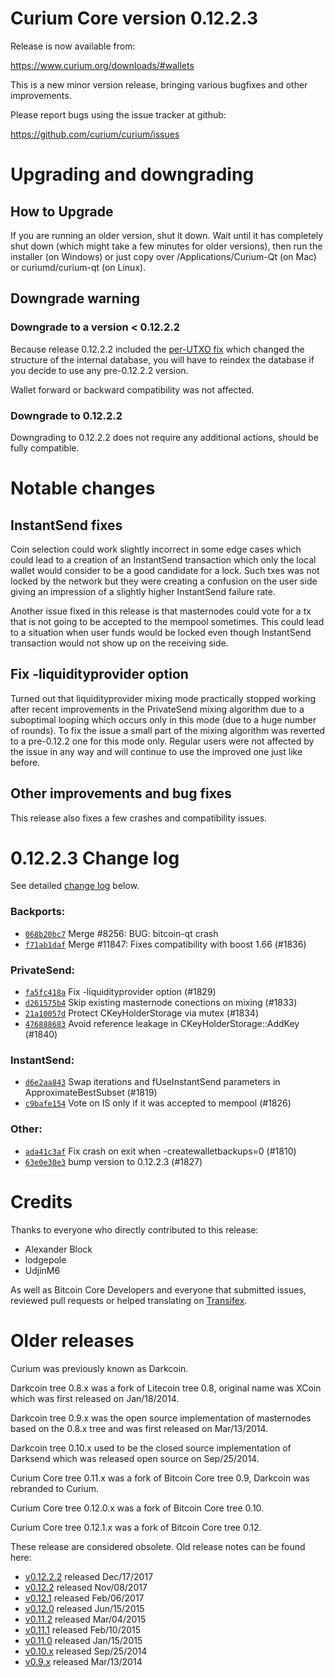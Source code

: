 Curium Core version 0.12.2.3
==========================

Release is now available from:

  <https://www.curium.org/downloads/#wallets>

This is a new minor version release, bringing various bugfixes and other
improvements.

Please report bugs using the issue tracker at github:

  <https://github.com/curium/curium/issues>


Upgrading and downgrading
=========================

How to Upgrade
--------------

If you are running an older version, shut it down. Wait until it has completely
shut down (which might take a few minutes for older versions), then run the
installer (on Windows) or just copy over /Applications/Curium-Qt (on Mac) or
curiumd/curium-qt (on Linux).

Downgrade warning
-----------------

### Downgrade to a version < 0.12.2.2

Because release 0.12.2.2 included the [per-UTXO fix](release-notes/curium/release-notes-0.12.2.2.md#per-utxo-fix)
which changed the structure of the internal database, you will have to reindex
the database if you decide to use any pre-0.12.2.2 version.

Wallet forward or backward compatibility was not affected.

### Downgrade to 0.12.2.2

Downgrading to 0.12.2.2 does not require any additional actions, should be
fully compatible.

Notable changes
===============

InstantSend fixes
-----------------

Coin selection could work slightly incorrect in some edge cases which could
lead to a creation of an InstantSend transaction which only the local wallet
would consider to be a good candidate for a lock. Such txes was not locked by
the network but they were creating a confusion on the user side giving an
impression of a slightly higher InstantSend failure rate.

Another issue fixed in this release is that masternodes could vote for a tx
that is not going to be accepted to the mempool sometimes. This could lead to
a situation when user funds would be locked even though InstantSend transaction
would not show up on the receiving side.

Fix -liquidityprovider option
-----------------------------

Turned out that liquidityprovider mixing mode practically stopped working after
recent improvements in the PrivateSend mixing algorithm due to a suboptimal
looping which occurs only in this mode (due to a huge number of rounds). To fix
the issue a small part of the mixing algorithm was reverted to a pre-0.12.2 one
for this mode only. Regular users were not affected by the issue in any way and
will continue to use the improved one just like before.

Other improvements and bug fixes
--------------------------------

This release also fixes a few crashes and compatibility issues.


0.12.2.3 Change log
===================

See detailed [change log](https://github.com/curium/curium/compare/v0.12.2.2...curium:v0.12.2.3) below.

### Backports:
- [`068b20bc7`](https://github.com/curium/curium/commit/068b20bc7) Merge #8256: BUG: bitcoin-qt crash
- [`f71ab1daf`](https://github.com/curium/curium/commit/f71ab1daf) Merge #11847: Fixes compatibility with boost 1.66 (#1836)

### PrivateSend:
- [`fa5fc418a`](https://github.com/curium/curium/commit/fa5fc418a) Fix -liquidityprovider option (#1829)
- [`d261575b4`](https://github.com/curium/curium/commit/d261575b4) Skip existing masternode conections on mixing (#1833)
- [`21a10057d`](https://github.com/curium/curium/commit/21a10057d) Protect CKeyHolderStorage via mutex (#1834)
- [`476888683`](https://github.com/curium/curium/commit/476888683) Avoid reference leakage in CKeyHolderStorage::AddKey (#1840)

### InstantSend:
- [`d6e2aa843`](https://github.com/curium/curium/commit/d6e2aa843) Swap iterations and fUseInstantSend parameters in ApproximateBestSubset (#1819)
- [`c9bafe154`](https://github.com/curium/curium/commit/c9bafe154) Vote on IS only if it was accepted to mempool (#1826)

### Other:
- [`ada41c3af`](https://github.com/curium/curium/commit/ada41c3af) Fix crash on exit when -createwalletbackups=0 (#1810)
- [`63e0e30e3`](https://github.com/curium/curium/commit/63e0e30e3) bump version to 0.12.2.3 (#1827)

Credits
=======

Thanks to everyone who directly contributed to this release:

- Alexander Block
- lodgepole
- UdjinM6

As well as Bitcoin Core Developers and everyone that submitted issues,
reviewed pull requests or helped translating on
[Transifex](https://www.transifex.com/projects/p/curium/).


Older releases
==============

Curium was previously known as Darkcoin.

Darkcoin tree 0.8.x was a fork of Litecoin tree 0.8, original name was XCoin
which was first released on Jan/18/2014.

Darkcoin tree 0.9.x was the open source implementation of masternodes based on
the 0.8.x tree and was first released on Mar/13/2014.

Darkcoin tree 0.10.x used to be the closed source implementation of Darksend
which was released open source on Sep/25/2014.

Curium Core tree 0.11.x was a fork of Bitcoin Core tree 0.9,
Darkcoin was rebranded to Curium.

Curium Core tree 0.12.0.x was a fork of Bitcoin Core tree 0.10.

Curium Core tree 0.12.1.x was a fork of Bitcoin Core tree 0.12.

These release are considered obsolete. Old release notes can be found here:

- [v0.12.2.2](release-notes/curium/release-notes-0.12.2.2.md) released Dec/17/2017
- [v0.12.2](release-notes/curium/release-notes-0.12.2.md) released Nov/08/2017
- [v0.12.1](release-notes/curium/release-notes-0.12.1.md) released Feb/06/2017
- [v0.12.0](release-notes/curium/release-notes-0.12.0.md) released Jun/15/2015
- [v0.11.2](release-notes/curium/release-notes-0.11.2.md) released Mar/04/2015
- [v0.11.1](release-notes/curium/release-notes-0.11.1.md) released Feb/10/2015
- [v0.11.0](release-notes/curium/release-notes-0.11.0.md) released Jan/15/2015
- [v0.10.x](release-notes/curium/release-notes-0.10.0.md) released Sep/25/2014
- [v0.9.x](release-notes/curium/release-notes-0.9.0.md) released Mar/13/2014

